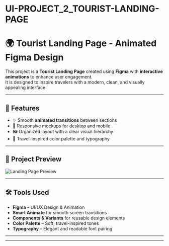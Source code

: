 # UI-PROJECT_2_TOURIST-LANDING-PAGE
# 🌍 Tourist Landing Page - Animated Figma Design

This project is a **Tourist Landing Page** created using **Figma** with **interactive animations** to enhance user engagement.  
It is designed to inspire travelers with a modern, clean, and visually appealing interface.

---

## 🎯 Features
- ✨ Smooth **animated transitions** between sections
- 📱 Responsive mockups for desktop and mobile
- 🖼️ Organized layout with a clear visual hierarchy
- 🎨 Travel-inspired color palette and typography

---

## 📸 Project Preview
![Landing Page Preview](https://www.figma.com/proto/WtPiP27PtmlMJwn7bnuoUY/TOURIST---LANDING-ANIMATION-PAGE?node-id=24-3&p=f&t=f3054QTYb62PQiKh-0&scaling=min-zoom&content-scaling=fixed&page-id=0%3A1&starting-point-node-id=24%3A3)


---

## 🛠️ Tools Used
- **Figma** – UI/UX Design & Animation
- **Smart Animate** for smooth screen transitions
- **Components & Variants** for reusable design elements
- **Color Palette** – Soft, travel-inspired tones
- **Typography** – Elegant and readable font pairing

---
---

